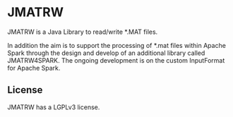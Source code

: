 # JMATRW
JMATRW is a Java Library to read/write *.MAT files. 

In addition the aim is to support the processing of *.mat files within Apache Spark through the design and develop of an additional library called JMATRW4SPARK. The ongoing development is on the custom InputFormat for Apache Spark.

## License

JMATRW has a LGPLv3 license.
